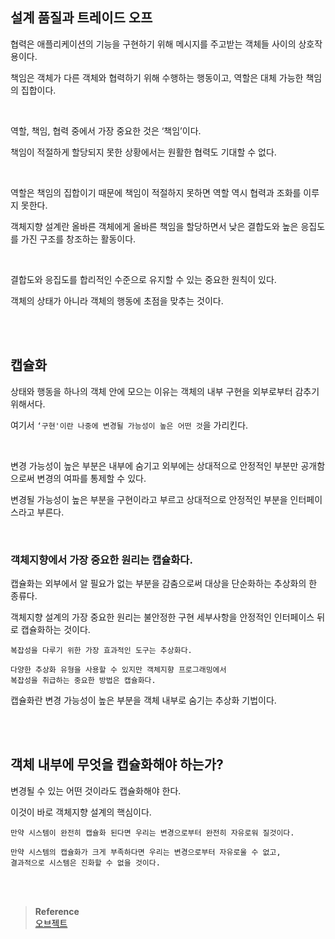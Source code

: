## 설계 품질과 트레이드 오프

협력은 애플리케이션의 기능을 구현하기 위해 메시지를 주고받는 객체들 사이의 상호작용이다.

책임은 객체가 다른 객체와 협력하기 위해 수행하는 행동이고, 역할은 대체 가능한 책임의 집합이다.

<br/>

역할, 책임, 협력 중에서 가장 중요한 것은 ‘책임’이다.

책임이 적절하게 할당되지 못한 상황에서는 원활한 협력도 기대할 수 없다.

<br/>

역할은 책임의 집합이기 때문에 책임이 적절하지 못하면 역할 역시 협력과 조화를 이루지 못한다.

객체지향 설계란 올바른 객체에게 올바른 책임을 할당하면서 낮은 결합도와 높은 응집도를 가진 구조를 창조하는 활동이다.

<br/>

결합도와 응집도를 합리적인 수준으로 유지할 수 있는 중요한 원칙이 있다.

객체의 상태가 아니라 객체의 행동에 초점을 맞추는 것이다.

<br/><br/>

## 캡슐화

상태와 행동을 하나의 객체 안에 모으는 이유는 객체의 내부 구현을 외부로부터 감추기 위해서다.

여기서 `‘구현'이란 나중에 변경될 가능성이 높은 어떤 것`을 가리킨다.

<br/>

변경 가능성이 높은 부분은 내부에 숨기고 외부에는 상대적으로 안정적인 부분만 공개함으로써 변경의 여파를 통제할 수 있다.

변경될 가능성이 높은 부분을 구현이라고 부르고 상대적으로 안정적인 부분을 인터페이스라고 부른다.

<br/>

### 객체지향에서 가장 중요한 원리는 캡슐화다.

캡슐화는 외부에서 알 필요가 없는 부분을 감춤으로써 대상을 단순화하는 추상화의 한 종류다.

객체지향 설계의 가장 중요한 원리는 불안정한 구현 세부사항을 안정적인 인터페이스 뒤로 캡슐화하는 것이다.

```
복잡성을 다루기 위한 가장 효과적인 도구는 추상화다.

다양한 추상화 유형을 사용할 수 있지만 객체지향 프로그래밍에서 
복잡성을 취급하는 중요한 방법은 캡슐화다.
```



캡슐화란 변경 가능성이 높은 부분을 객체 내부로 숨기는 추상화 기법이다.

<br/><br/>

## 객체 내부에 무엇을 캡슐화해야 하는가?

변경될 수 있는 어떤 것이라도 캡슐화해야 한다.

이것이 바로 객체지향 설계의 핵심이다.

```
만약 시스템이 완전히 캡슐화 된다면 우리는 변경으로부터 완전히 자유로워 질것이다.

만약 시스템의 캡슐화가 크게 부족하다면 우리는 변경으로부터 자유로울 수 없고,
결과적으로 시스템은 진화할 수 없을 것이다.
```

<br/><br/>

>**Reference** 
> <br/> [오브젝트](http://www.yes24.com/Product/Goods/74219491)